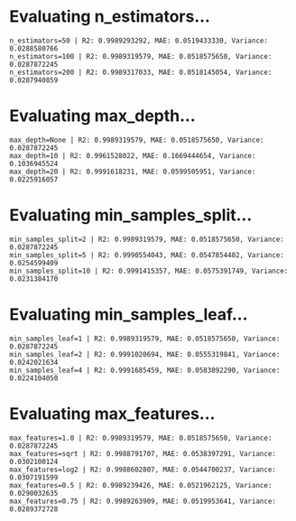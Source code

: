 
# Evaluating n_estimators...
    n_estimators=50 | R2: 0.9989293292, MAE: 0.0519433330, Variance: 0.0288580766
    n_estimators=100 | R2: 0.9989319579, MAE: 0.0518575650, Variance: 0.0287872245
    n_estimators=200 | R2: 0.9989317033, MAE: 0.0518145054, Variance: 0.0287940859

# Evaluating max_depth...
    max_depth=None | R2: 0.9989319579, MAE: 0.0518575650, Variance: 0.0287872245
    max_depth=10 | R2: 0.9961528022, MAE: 0.1669444654, Variance: 0.1036945524
    max_depth=20 | R2: 0.9991618231, MAE: 0.0599505951, Variance: 0.0225916057

# Evaluating min_samples_split...
    min_samples_split=2 | R2: 0.9989319579, MAE: 0.0518575650, Variance: 0.0287872245
    min_samples_split=5 | R2: 0.9990554043, MAE: 0.0547854402, Variance: 0.0254599409
    min_samples_split=10 | R2: 0.9991415357, MAE: 0.0575391749, Variance: 0.0231384170

# Evaluating min_samples_leaf...
    min_samples_leaf=1 | R2: 0.9989319579, MAE: 0.0518575650, Variance: 0.0287872245
    min_samples_leaf=2 | R2: 0.9991020694, MAE: 0.0555319841, Variance: 0.0242021634
    min_samples_leaf=4 | R2: 0.9991685459, MAE: 0.0583892290, Variance: 0.0224104050

# Evaluating max_features...
    max_features=1.0 | R2: 0.9989319579, MAE: 0.0518575650, Variance: 0.0287872245
    max_features=sqrt | R2: 0.9988791707, MAE: 0.0538397291, Variance: 0.0302100124
    max_features=log2 | R2: 0.9988602807, MAE: 0.0544700237, Variance: 0.0307191599
    max_features=0.5 | R2: 0.9989239426, MAE: 0.0521962125, Variance: 0.0290032635
    max_features=0.75 | R2: 0.9989263909, MAE: 0.0519953641, Variance: 0.0289372728

